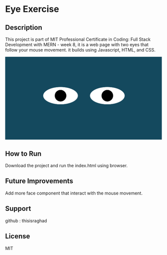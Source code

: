 # Eye Exercise

## Description
This project is part of MIT Professional Certificate in Coding: Full Stack Development with MERN - week 8, it is a web page with two eyes that follow your mouse movement.
it builds using Javascript, HTML, and CSS.

![eyes page, image screenshot](images/eyes1.PNG)

## How to Run
Download the project and run the index.html using browser.

## Future Improvements
Add more face component that interact with the mouse movement.

## Support
github : thisisraghad

## License
MIT
